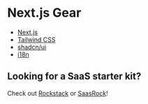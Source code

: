 # Next.js Gear

- [Next.js](https://nextjs.org/)
- [Tailwind CSS](https://tailwindcss.com/)
- [shadcn/ui](https://ui.shadcn.com/)
- [i18n](https://www.i18next.com/)

## Looking for a SaaS starter kit?

Check out [Rockstack](https://rockstack.dev/?ref=nextjs-gear) or [SaasRock](https://saasrock.com/?ref=nextjs-gear)!
